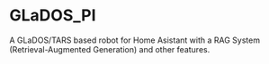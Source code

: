 # GLaDOS_PI
A GLaDOS/TARS based robot for Home Asistant with a RAG System (Retrieval-Augmented Generation) and other features.
